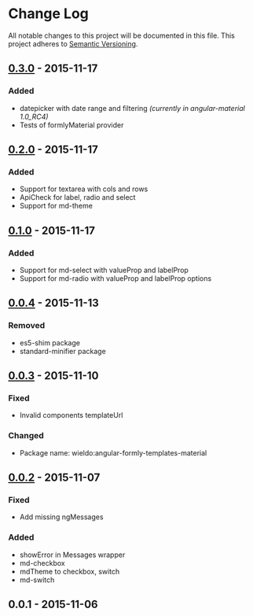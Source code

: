 # Change Log
All notable changes to this project will be documented in this file.
This project adheres to [Semantic Versioning](http://semver.org/).

## [0.3.0] - 2015-11-17
### Added
- datepicker with date range and filtering _(currently in angular-material 1.0_RC4)_
- Tests of formlyMaterial provider

## [0.2.0] - 2015-11-17
### Added
- Support for textarea with cols and rows
- ApiCheck for label, radio and select
- Support for md-theme

## [0.1.0] - 2015-11-17
### Added
- Support for md-select with valueProp and labelProp
- Support for md-radio with valueProp and labelProp options

## [0.0.4] - 2015-11-13
### Removed
- es5-shim package
- standard-minifier package

## [0.0.3] - 2015-11-10
### Fixed
- Invalid components templateUrl

### Changed
- Package name: wieldo:angular-formly-templates-material

## [0.0.2] - 2015-11-07
### Fixed
- Add missing ngMessages

### Added
- showError in Messages wrapper 
- md-checkbox
- mdTheme to checkbox, switch
- md-switch

## 0.0.1 - 2015-11-06

[0.3.0]: https://github.com/kamilkisiela/meteor-angular-formly-templates-material/compare/v0.2.0...v0.3.0
[0.2.0]: https://github.com/kamilkisiela/meteor-angular-formly-templates-material/compare/v0.1.0...v0.2.0
[0.1.0]: https://github.com/kamilkisiela/meteor-angular-formly-templates-material/compare/v0.0.4...v0.1.0
[0.0.4]: https://github.com/kamilkisiela/meteor-angular-formly-templates-material/compare/v0.0.3...v0.0.4
[0.0.3]: https://github.com/kamilkisiela/meteor-angular-formly-templates-material/compare/v0.0.2...v0.0.3
[0.0.2]: https://github.com/kamilkisiela/meteor-angular-formly-templates-material/compare/v0.0.1...v0.0.2